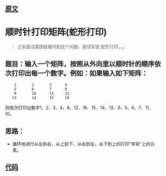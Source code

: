 
## [原文](https://blog.csdn.net/yiyiwudian/article/details/46707875)

# 顺时针打印矩阵(蛇形打印)

> 之前面试美团就被问到这个问题，面试官说 蛇形打印。。。

## 题目：输入一个矩阵，按照从外向里以顺时针的顺序依次打印出每一个数字。例如：如果输入如下矩阵：
```
    1       2       3      4
    5       6       7      8
    9       10      11     12
   13       14      15     16
```
则依次打印出数字1、2、3、4、8、12、16、15、14、13、9、5、6、7、11、10。

## 思路：

- 循环地进行从左到右，从上到下，从右到左，从下到上的打印“年轮”上的元素。


## [代码](/algorithms-demo/src/main/java/space/pankui/coding/interviews/No19_ClockwisePrintingMatrix.java) 
